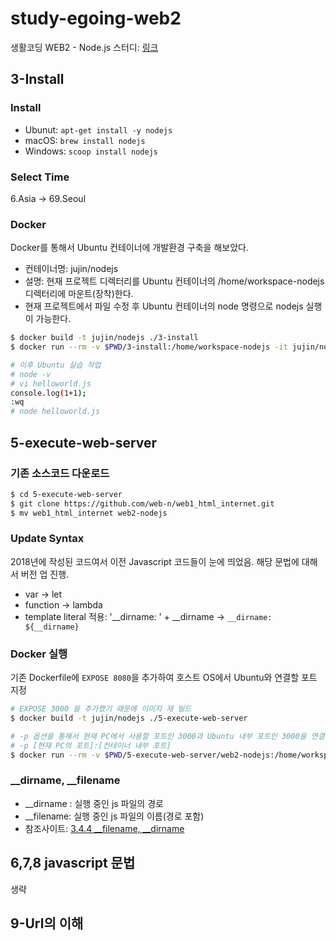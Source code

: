 # study-egoing-web2
생활코딩 WEB2 - Node.js 스터디: [링크](https://www.youtube.com/watch?v=3RS_A87IAPA&list=PLuHgQVnccGMA9QQX5wqj6ThK7t2tsGxjm&index=1)

## 3-Install
### Install
* Ubunut: `apt-get install -y nodejs`
* macOS: `brew install nodejs`
* Windows: `scoop install nodejs`

### Select Time
6.Asia -> 69.Seoul

### Docker
Docker를 통해서 Ubuntu 컨테이너에 개발환경 구축을 해보았다.
* 컨테이너명: jujin/nodejs
* 설명: 현재 프로젝트 디렉터리를 Ubuntu 컨테이너의 /home/workspace-nodejs 디렉터리에 마운트(장착)한다.
* 현재 프로젝트에서 파일 수정 후 Ubuntu 컨테이너의 node 명령으로 nodejs 실행이 가능한다.

```bash
$ docker build -t jujin/nodejs ./3-install
$ docker run --rm -v $PWD/3-install:/home/workspace-nodejs -it jujin/nodejs bash

# 이후 Ubuntu 실습 작업
# node -v
# vi helloworld.js
console.log(1+1);
:wq
# node helloworld.js
```

## 5-execute-web-server
### 기존 소스코드 다운로드
``` bash
$ cd 5-execute-web-server
$ git clone https://github.com/web-n/web1_html_internet.git 
$ mv web1_html_internet web2-nodejs
```

### Update Syntax
2018년에 작성된 코드여서 이전 Javascript 코드들이 눈에 띄었음. 해당 문법에 대해서 버전 업 진행.
* var -> let
* function -> lambda
* template literal 적용: '__dirname: ' + __dirname -> `__dirname: ${__dirname}`

### Docker 실행
기존 Dockerfile에 `EXPOSE 8080`을 추가하여 호스트 OS에서 Ubuntu와 연결할 포트 지정  
```bash
# EXPOSE 3000 을 추가했기 때문에 이미지 재 빌드
$ docker build -t jujin/nodejs ./5-execute-web-server

# -p 옵션을 통해서 현재 PC에서 사용할 포트인 3000과 Ubuntu 내부 포트인 3000을 연결
# -p [현재 PC의 포트]:[컨테이너 내부 포트]
$ docker run --rm -v $PWD/5-execute-web-server/web2-nodejs:/home/workspace-nodejs -p 3000:3000 -it jujin/nodejs bash
```

### __dirname, __filename
* __dirname : 실행 중인 js 파일의 경로
* __filename: 실행 중인 js 파일의 이름(경로 포함)
* 참조사이트: [3.4.4 __filename, __dirname](https://thebook.io/006982/ch03/04/04/)

## 6,7,8 javascript 문법
생략

## 9-Url의 이해
